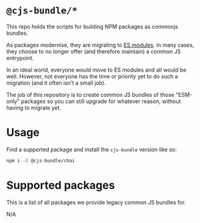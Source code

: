 # `@cjs-bundle/*`

This repo holds the scripts for building NPM packages as commonjs bundles.

As packages modernise, they are migrating to
[ES modules](https://developer.mozilla.org/en-US/docs/Web/JavaScript/Guide/Modules).
In many cases, they choose to no longer offer (and therefore maintain) a common
JS entrypoint.

In an ideal world, everyone would move to ES modules and all would be well.
However, not everyone has the time or priority yet to do such a migration (and
it often isn't a small job).

The job of this repository is to create common JS bundles of those "ESM-only"
packages so you can still upgrade for whatever reason, without having to
migrate yet.

# Usage

Find a supported package and install the `cjs-bundle` version like so:

```sh
npm i -D @cjs-bundle/chai
```

# Supported packages

This is a list of all packages we provide legacy common JS bundles for.

N/A

